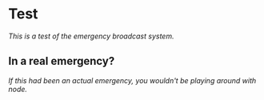 # Test

_This is a test of the emergency broadcast system._

## In a real emergency?

_If this had been an actual emergency, you wouldn't be playing around with node._
